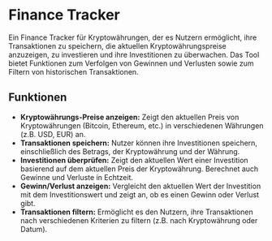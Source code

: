 # Finance Tracker

Ein Finance Tracker für Kryptowährungen, der es Nutzern ermöglicht, ihre Transaktionen zu speichern, die aktuellen Kryptowährungspreise anzuzeigen, zu investieren und ihre Investitionen zu überwachen. Das Tool bietet Funktionen zum Verfolgen von Gewinnen und Verlusten sowie zum Filtern von historischen Transaktionen.

## Funktionen

- **Kryptowährungs-Preise anzeigen:** Zeigt den aktuellen Preis von Kryptowährungen (Bitcoin, Ethereum, etc.) in verschiedenen Währungen (z.B. USD, EUR) an.
- **Transaktionen speichern:** Nutzer können ihre Investitionen speichern, einschließlich des Betrags, der Kryptowährung und der Währung.
- **Investitionen überprüfen:** Zeigt den aktuellen Wert einer Investition basierend auf dem aktuellen Preis der Kryptowährung. Berechnet auch Gewinne und Verluste in Echtzeit.
- **Gewinn/Verlust anzeigen:** Vergleicht den aktuellen Wert der Investition mit dem Investitionswert und zeigt an, ob es einen Gewinn oder Verlust gibt.
- **Transaktionen filtern:** Ermöglicht es den Nutzern, ihre Transaktionen nach verschiedenen Kriterien zu filtern (z.B. nach Kryptowährung oder Datum).